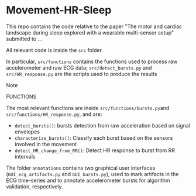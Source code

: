 # Movement-HR-Sleep
This repo contains the code relative to the paper "The motor and cardiac landscape during sleep explored with a wearable multi-sensor setup" submitted to ...

All relevant code is inside the `src` folder. 

In particular, `src/functions` contains the functions used to process raw accelerometer and raw ECG data; `src/detect_bursts.py` and `src/HR_response.py` are the scripts used to produce the results

> [!NOTE]
> FUNCTIONS

The most relevant functions are inside `src/functions/bursts.py`and `src/functions/HR_response.py`, and are:
  - `detect_bursts()`: bursts detection from raw acceleration based on signal envelopes
  - `characterize_bursts()`: Classify each burst based on the sensors involved in the movement
  - `detect_HR_change_from_RR()`: Detect HR response to burst from RR intervals 

The folder `annotations` contains two graphical user interfaces (`GUI_ecg_artifacts.py` and `GUI_bursts.py`), used to mark artifacts in the ECG time-series and to annotate accelerometer bursts for algorithm validation, respectively.
